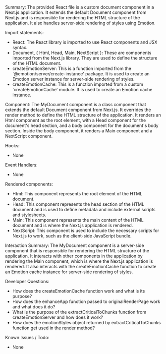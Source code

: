 Summary:
The provided React file is a custom document component in a Next.js application. It extends the default Document component from Next.js and is responsible for rendering the HTML structure of the application. It also handles server-side rendering of styles using Emotion.

Import statements:
- React: The React library is imported to use React components and JSX syntax.
- Document, { Html, Head, Main, NextScript }: These are components imported from the Next.js library. They are used to define the structure of the HTML document.
- createEmotionServer: This is a function imported from the '@emotion/server/create-instance' package. It is used to create an Emotion server instance for server-side rendering of styles.
- createEmotionCache: This is a function imported from a custom 'createEmotionCache' module. It is used to create an Emotion cache instance.

Component:
The MyDocument component is a class component that extends the default Document component from Next.js. It overrides the render method to define the HTML structure of the application. It renders an Html component as the root element, with a Head component for the document's head section, and a body component for the document's body section. Inside the body component, it renders a Main component and a NextScript component.

Hooks:
- None

Event Handlers:
- None

Rendered components:
- Html: This component represents the root element of the HTML document.
- Head: This component represents the head section of the HTML document and is used to define metadata and include external scripts and stylesheets.
- Main: This component represents the main content of the HTML document and is where the Next.js application is rendered.
- NextScript: This component is used to include the necessary scripts for Next.js to work, such as the client-side JavaScript bundle.

Interaction Summary:
The MyDocument component is a server-side component that is responsible for rendering the HTML structure of the application. It interacts with other components in the application by rendering the Main component, which is where the Next.js application is rendered. It also interacts with the createEmotionCache function to create an Emotion cache instance for server-side rendering of styles.

Developer Questions:
- How does the createEmotionCache function work and what is its purpose?
- How does the enhanceApp function passed to originalRenderPage work and what does it do?
- What is the purpose of the extractCriticalToChunks function from createEmotionServer and how does it work?
- How does the emotionStyles object returned by extractCriticalToChunks function get used in the render method?

Known Issues / Todo:
- None